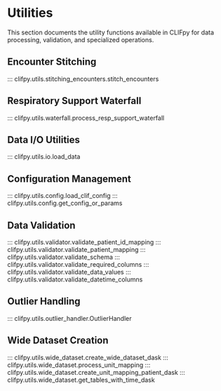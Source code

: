 # Utilities

This section documents the utility functions available in CLIFpy for data processing, validation, and specialized operations.

## Encounter Stitching

::: clifpy.utils.stitching_encounters.stitch_encounters

## Respiratory Support Waterfall

::: clifpy.utils.waterfall.process_resp_support_waterfall

## Data I/O Utilities

::: clifpy.utils.io.load_data

## Configuration Management

::: clifpy.utils.config.load_clif_config
::: clifpy.utils.config.get_config_or_params

## Data Validation

::: clifpy.utils.validator.validate_patient_id_mapping
::: clifpy.utils.validator.validate_patient_mapping
::: clifpy.utils.validator.validate_schema
::: clifpy.utils.validator.validate_required_columns
::: clifpy.utils.validator.validate_data_values
::: clifpy.utils.validator.validate_datetime_columns

## Outlier Handling

::: clifpy.utils.outlier_handler.OutlierHandler

## Wide Dataset Creation

::: clifpy.utils.wide_dataset.create_wide_dataset_dask
::: clifpy.utils.wide_dataset.process_unit_mapping
::: clifpy.utils.wide_dataset.create_unit_mapping_patient_dask
::: clifpy.utils.wide_dataset.get_tables_with_time_dask